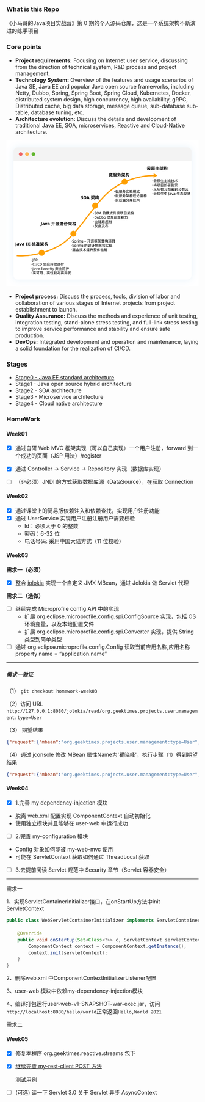 ### What is this Repo
《小马哥的Java项目实战营》第 0 期的个人源码仓库，这是一个系统架构不断演进的练手项目

### Core points

- **Project requirements:** Focusing on Internet user service, discussing from the direction of technical system, R&D process and project management.
- **Technology System:** Overview of the features and usage scenarios of Java SE, Java EE and popular Java open source frameworks, including Netty, Dubbo, Spring, Spring Boot, Spring Cloud, Kubernetes, Docker, distributed system design, high concurrency, high availability, gRPC, Distributed cache, big data storage, message queue, sub-database sub-table, database tuning, etc.
- **Architecture evolution:** Discuss the details and development of traditional Java EE, SOA, microservices, Reactive and Cloud-Native architecture.

![img](resource/project-1.62bfa416.png)

- **Project process:** Discuss the process, tools, division of labor and collaboration of various stages of Internet projects from project establishment to launch.
- **Quality Assurance:** Discuss the methods and experience of unit testing, integration testing, stand-alone stress testing, and full-link stress testing to improve service performance and stability and ensure safe production.
- **DevOps:** Integrated development and operation and maintenance, laying a solid foundation for the realization of CI/CD.

### Stages

- [Stage0 - Java EE standard architecture](wiki/stage-0/wiki/Stage0.md)
- Stage1 - Java open source hybrid architecture
- Stage2 - SOA architecture
- Stage3 - Microservice architecture
- Stage4 - Cloud native architecture


### HomeWork

#### Week01
- [x] 通过自研 Web MVC 框架实现（可以自己实现）一个用户注册，forward 到一个成功的页面（JSP 用法）/register
- [x] 通过 Controller -> Service -> Repository 实现（数据库实现）
- [ ] （非必须）JNDI 的方式获取数据库源（DataSource），在获取 Connection



#### Week02

- [x] 通过课堂上的简易版依赖注入和依赖查找，实现用户注册功能
- [x] 通过 UserService 实现用户注册注册用户需要校验
  - Id：必须大于 0 的整数
  - 密码：6-32 位 
  - 电话号码: 采用中国大陆方式（11 位校验）



#### Week03

**需求一（必须）**

- [x] 整合 [jolokia](https://jolokia.org/) 实现一个自定义 JMX MBean，通过 Jolokia 做 Servlet 代理

**需求二（选做）** 

- [ ] 继续完成 Microprofile config API 中的实现
  - 扩展 org.eclipse.microprofile.config.spi.ConfigSource 实现，包括 OS 环境变量，以及本地配置文件
  - 扩展 org.eclipse.microprofile.config.spi.Converter 实现，提供 String 类型到简单类型
- [ ] 通过 org.eclipse.microprofile.config.Config 读取当前应用名称,应用名称 property name = “application.name”

------

##### 需求一验证

（1） `git checkout homework-week03`

（2）访问 URL `http://127.0.0.1:8080/jolokia/read/org.geektimes.projects.user.management:type=User`

（3） 期望结果

```json
{"request":{"mbean":"org.geektimes.projects.user.management:type=User","type":"read"},"value":{"Email":"mercyblitz@gmail.com","User":{"password":"******","phoneNumber":"abcdefg","name":"小马哥","id":null,"email":"mercyblitz@gmail.com"},"PhoneNumber":"abcdefg","Id":null,"Name":"小马哥","Password":"******"},"timestamp":1615992674,"status":200}
```

（4）通过 jconsole 修改 MBean 属性Name为'瞿晓峰'，执行步骤（1）得到期望结果

```json
{"request":{"mbean":"org.geektimes.projects.user.management:type=User","type":"read"},"value":{"Email":"mercyblitz@gmail.com","User":{"password":"******","phoneNumber":"abcdefg","name":"瞿晓峰","id":null,"email":"mercyblitz@gmail.com"},"PhoneNumber":"abcdefg","Id":null,"Name":"瞿晓峰","Password":"******"},"timestamp":1615995343,"status":200}
```



#### Week04

- [x] 1.完善 my dependency-injection 模块
- 脱离 web.xml 配置实现 ComponentContext 自动初始化
- 使用独立模块并且能够在 user-web 中运行成功
- [ ] 2.完善 my-configuration 模块
- Config 对象如何能被 my-web-mvc 使用
- 可能在 ServletContext 获取如何通过 ThreadLocal 获取
- [ ] 3.去提前阅读 Servlet 规范中 Security 章节（Servlet 容器安全）

------

需求一

1、实现ServletContainerInitializer接口，在onStartUp方法中init ServletContext

```java
public class WebServletContainerInitializer implements ServletContainerInitializer {

    @Override
    public void onStartup(Set<Class<?>> c, ServletContext servletContext) throws ServletException {
        ComponentContext context = ComponentContext.getInstance();
        context.init(servletContext);
    }
}
```

2、删除web.xml 中ComponentContextInitializerListener配置

3、user-web 模块中依赖my-dependency-injection模块

4、编译打包运行user-web-v1-SNAPSHOT-war-exec.jar，访问`http://localhost:8080/hello/world`正常返回`Hello,World 2021`

需求二

#### Week05
 - [x] 修复本程序 org.geektimes.reactive.streams 包下
 - [x] [继续完善 my-rest-client POST 方法](https://github.com/qxf-Carl/geekbang-lessons/blob/homework-week05/projects/stage-0/user-platform/my-rest-client/src/main/java/org/geektimes/rest/client/HttpPostInvocation.java) 
     
     [测试用例](https://github.com/qxf-Carl/geekbang-lessons/blob/homework-week05/projects/stage-0/user-platform/my-rest-client/src/test/java/org/geektimes/rest/demo/RestClientDemo.java)
 - [ ] (可选) 读一下 Servlet 3.0 关于 Servlet 异步 AsyncContext
